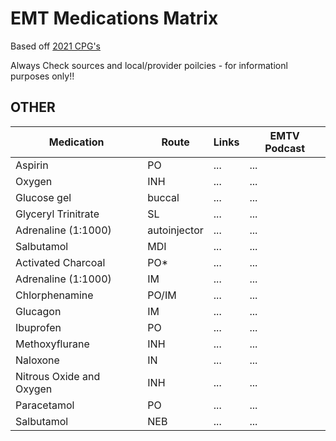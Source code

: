 

# EMT Medications Matrix
Based off [2021 CPG's](https://www.phecit.ie/PHECC/Clinical_Resources/Clinical_Practice_Guidelines__CPGs_/2021_edition_CPGs.aspx)

Always Check sources and local/provider poilcies - for informationl purposes only!!







## OTHER
Medication | Route | Links | EMTV Podcast
----- | ----- | ----- | -----
Aspirin | PO | ... | ...
Oxygen | INH | ... | ...
Glucose gel | buccal | ... | ...
Glyceryl Trinitrate | SL | ... | ...
Adrenaline (1:1000) | autoinjector | ... | ...
Salbutamol | MDI | ... | ...
Activated Charcoal | PO* | ... | ...
Adrenaline (1:1000) | IM | ... | ...
Chlorphenamine | PO/IM | ... | ...
Glucagon | IM | ... | ...
Ibuprofen | PO | ... | ...
Methoxyflurane | INH | ... | ...
Naloxone | IN | ... | ...
Nitrous Oxide and Oxygen | INH | ... | ...
Paracetamol | PO | ... | ...
Salbutamol | NEB | ... | ...


